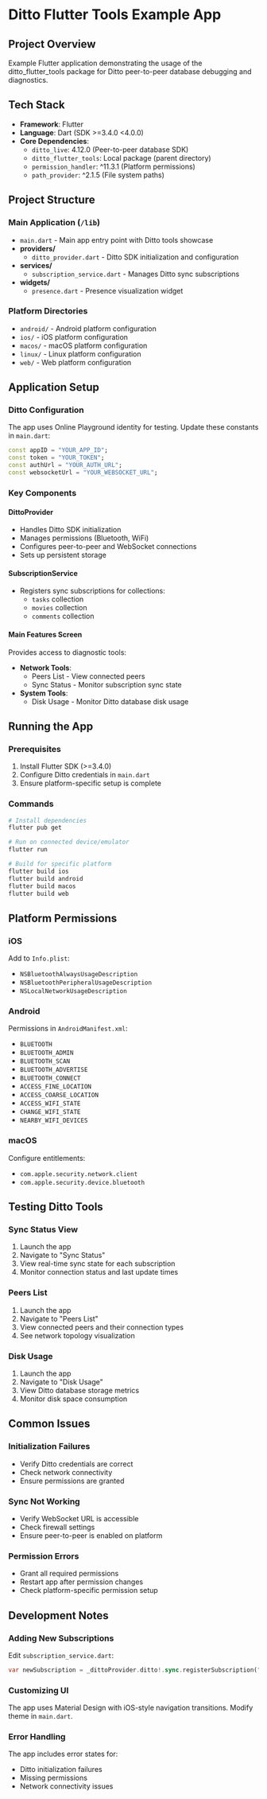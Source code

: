 # Ditto Flutter Tools Example App

## Project Overview
Example Flutter application demonstrating the usage of the ditto_flutter_tools package for Ditto peer-to-peer database debugging and diagnostics.

## Tech Stack
- **Framework**: Flutter
- **Language**: Dart (SDK >=3.4.0 <4.0.0)
- **Core Dependencies**:
  - `ditto_live`: 4.12.0 (Peer-to-peer database SDK)
  - `ditto_flutter_tools`: Local package (parent directory)
  - `permission_handler`: ^11.3.1 (Platform permissions)
  - `path_provider`: ^2.1.5 (File system paths)

## Project Structure

### Main Application (`/lib`)
- `main.dart` - Main app entry point with Ditto tools showcase
- **providers/**
  - `ditto_provider.dart` - Ditto SDK initialization and configuration
- **services/**
  - `subscription_service.dart` - Manages Ditto sync subscriptions
- **widgets/**
  - `presence.dart` - Presence visualization widget

### Platform Directories
- `android/` - Android platform configuration
- `ios/` - iOS platform configuration
- `macos/` - macOS platform configuration
- `linux/` - Linux platform configuration
- `web/` - Web platform configuration

## Application Setup

### Ditto Configuration
The app uses Online Playground identity for testing. Update these constants in `main.dart`:
```dart
const appID = "YOUR_APP_ID";
const token = "YOUR_TOKEN";
const authUrl = "YOUR_AUTH_URL";
const websocketUrl = "YOUR_WEBSOCKET_URL";
```

### Key Components

#### DittoProvider
- Handles Ditto SDK initialization
- Manages permissions (Bluetooth, WiFi)
- Configures peer-to-peer and WebSocket connections
- Sets up persistent storage

#### SubscriptionService
- Registers sync subscriptions for collections:
  - `tasks` collection
  - `movies` collection
  - `comments` collection

#### Main Features Screen
Provides access to diagnostic tools:
- **Network Tools**:
  - Peers List - View connected peers
  - Sync Status - Monitor subscription sync state
- **System Tools**:
  - Disk Usage - Monitor Ditto database disk usage

## Running the App

### Prerequisites
1. Install Flutter SDK (>=3.4.0)
2. Configure Ditto credentials in `main.dart`
3. Ensure platform-specific setup is complete

### Commands
```bash
# Install dependencies
flutter pub get

# Run on connected device/emulator
flutter run

# Build for specific platform
flutter build ios
flutter build android
flutter build macos
flutter build web
```

## Platform Permissions

### iOS
Add to `Info.plist`:
- `NSBluetoothAlwaysUsageDescription`
- `NSBluetoothPeripheralUsageDescription`
- `NSLocalNetworkUsageDescription`

### Android
Permissions in `AndroidManifest.xml`:
- `BLUETOOTH`
- `BLUETOOTH_ADMIN`
- `BLUETOOTH_SCAN`
- `BLUETOOTH_ADVERTISE`
- `BLUETOOTH_CONNECT`
- `ACCESS_FINE_LOCATION`
- `ACCESS_COARSE_LOCATION`
- `ACCESS_WIFI_STATE`
- `CHANGE_WIFI_STATE`
- `NEARBY_WIFI_DEVICES`

### macOS
Configure entitlements:
- `com.apple.security.network.client`
- `com.apple.security.device.bluetooth`

## Testing Ditto Tools

### Sync Status View
1. Launch the app
2. Navigate to "Sync Status"
3. View real-time sync state for each subscription
4. Monitor connection status and last update times

### Peers List
1. Launch the app
2. Navigate to "Peers List"
3. View connected peers and their connection types
4. See network topology visualization

### Disk Usage
1. Launch the app
2. Navigate to "Disk Usage"
3. View Ditto database storage metrics
4. Monitor disk space consumption

## Common Issues

### Initialization Failures
- Verify Ditto credentials are correct
- Check network connectivity
- Ensure permissions are granted

### Sync Not Working
- Verify WebSocket URL is accessible
- Check firewall settings
- Ensure peer-to-peer is enabled on platform

### Permission Errors
- Grant all required permissions
- Restart app after permission changes
- Check platform-specific permission setup

## Development Notes

### Adding New Subscriptions
Edit `subscription_service.dart`:
```dart
var newSubscription = _dittoProvider.ditto!.sync.registerSubscription("SELECT * FROM new_collection");
```

### Customizing UI
The app uses Material Design with iOS-style navigation transitions. Modify theme in `main.dart`.

### Error Handling
The app includes error states for:
- Ditto initialization failures
- Missing permissions
- Network connectivity issues